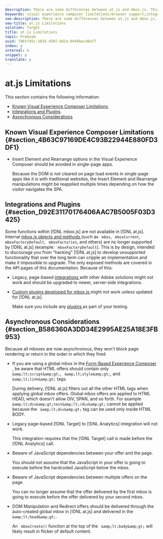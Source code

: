 ```yaml
---
description: There are some differences between at.js and mbox.js. This section lists some of the differences and limitations, to help you be successful with at.js.
keywords: visual experience composer limitations;browser support;integrations;plugins;asynchronous considerations
seo-description: There are some differences between at.js and mbox.js. This section lists some of the differences and limitations, to help you be successful with at.js.
seo-title: at.js Limitations
solution: Target
title: at.js Limitations
topic: Premium
uuid: 7901f45c-1035-450f-b814-0449becd9af7
index: y
internal: n
snippet: y
translate: y
---
```


# at.js Limitations

This section contains the following information: 


* [ Known Visual Experience Composer Limitations ](c_target-atjs-limitations.md#section_4B63C97169DE4C93B22944E880FD3DF1)
* [ Integrations and Plugins ](c_target-atjs-limitations.md#section_D92E31170176406AAC7B5005F03D3425)
* [ Asynchronous Considerations ](c_target-atjs-limitations.md#section_B586360A3DD34E2995AE25A18E3FB953)


## Known Visual Experience Composer Limitations {#section_4B63C97169DE4C93B22944E880FD3DF1}


* Insert Element and Rearrange options in the Visual Experience Composer should be avoided in single-page apps. 

  Because the DOM is not cleared on page load events in single-page apps like it is with traditional websites, the Insert Element and Rearrange manipulations might be reapplied multiple times depending on how the visitor navigates the SPA. 



## Integrations and Plugins {#section_D92E31170176406AAC7B5005F03D3425}

Some functions within [!DNL  mbox.js] are not available in [!DNL  at.js]. Internal [ mbox.js objects and methods ](r_variables_profiles_parameters_methods.md#section_8C78059D15D9452F95636A5640188537) (such as ` mbox`, ` mboxCurrent`, ` mboxFactoryDefault`, ` mboxFactories`, and others) are no longer supported by [!DNL  at.js] (example: ` mboxFactoryDefault`). This is by design, intended to discourage you from "hacking" [!DNL  at.js] to develop unsupported functionality that over the long term can cripple an implementation and make it impossible to upgrade. The only exposed methods are covered in the API pages of this documentation. Because of this: 


* Legacy, page-based [ integrations ](c_target-atjs-integrations.md#concept_C100BC4F073C4B57A608B309D0157B39) with other Adobe solutions might not work and should be upgraded to newer, server-side integrations. 

* [ Custom plugins developed for mbox.js ](c_target-atjs-plugins.md#concept_F5D4C0A4DACF41409CC42FDD93B13FAF) might not work unless updated for [!DNL  at.js]. 

  Make sure you include any [ plugins ](c_target-atjs-plugins.md#concept_F5D4C0A4DACF41409CC42FDD93B13FAF) as part of your testing. 



## Asynchronous Considerations {#section_B586360A3DD34E2995AE25A18E3FB953}

Because all mboxes are now asynchronous, they won't block page rendering or return in the order in which they fired. 


* If you are using a global mbox in the [ Form-Based Experience Composer ](c_experiences.md#section_3643394BD424463C8768F2907DEBCC22), be aware that HTML offers should contain only ` &amp;lt;script&amp;gt;`, ` &amp;lt;style&amp;gt;`, and ` &amp;lt;link&amp;gt;` tags. 

  During delivery, [!DNL  at.js] filters out all the other HTML tags when applying global mbox offers. Global mbox offers are applied to HTML HEAD, which doesn't allow DIV, SPAN, and so forth. For example ` &amp;lt;div&amp;gt;test&amp;lt;/div&amp;gt;` cannot be applied because the ` &amp;lt;div&amp;gt;` tag can be used only inside HTML BODY. 

* Legacy page-based [!DNL  Target] to [!DNL  Analytics] integration will not work. 

  This integration requires that the [!DNL  Target] call is made before the [!DNL  Analytics] call. 

* Beware of JavaScript dependencies between your offer and the page. 

  You should not assume that the JavaScript in your offer is going to execute before the hardcoded JavaScript below the mbox. 

* Beware of JavaScript dependencies between multiple offers on the page. 

  You can no longer assume that the offer delivered by the first mbox is going to execute before the offer delivered by your second mbox. 

* DOM Manipulation and Redirect offers should be delivered through the auto-created global mbox in [!DNL  at.js] and delivered in the ` &amp;lt;head&amp;gt;`. 

  An ` mboxCreate()` function at the top of the ` &amp;lt;body&amp;gt;` will likely result in flicker of default content. 


